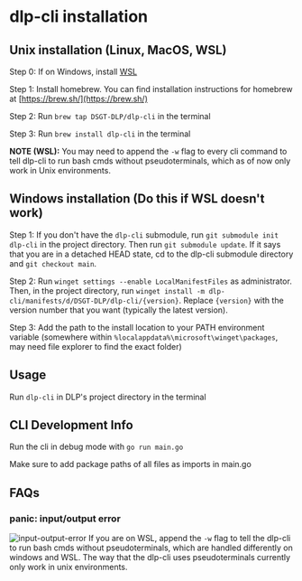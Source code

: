 # dlp-cli installation

## Unix installation (Linux, MacOS, WSL)

Step 0: If on Windows, install [WSL](https://learn.microsoft.com/en-us/windows/wsl/install)

Step 1: Install homebrew. You can find installation instructions for homebrew at [https://brew.sh/](https://brew.sh/)

Step 2: Run `brew tap DSGT-DLP/dlp-cli` in the terminal

Step 3: Run `brew install dlp-cli` in the terminal

**NOTE (WSL):** You may need to append the `-w` flag to every cli command to tell dlp-cli to run bash cmds without pseudoterminals, which as of now only work in Unix environments.

## Windows installation (Do this if WSL doesn't work)

Step 1: If you don't have the `dlp-cli` submodule, run `git submodule init dlp-cli` in the project directory. Then run `git submodule update`. If it says that you are in a detached HEAD state, cd to the dlp-cli submodule directory and `git checkout main`.

Step 2: Run `winget settings --enable LocalManifestFiles` as administrator. Then, in the project directory, run `winget install -m dlp-cli/manifests/d/DSGT-DLP/dlp-cli/{version}`. Replace `{version}` with the version number that you want (typically the latest version).

Step 3: Add the path to the install location to your PATH environment variable (somewhere within `%localappdata%\microsoft\winget\packages`, may need file explorer to find the exact folder)

## Usage

Run `dlp-cli` in DLP's project directory in the terminal

## CLI Development Info

Run the cli in debug mode with `go run main.go`

Make sure to add package paths of all files as imports in main.go

## FAQs

### panic: input/output error

![input-output-error](https://github.com/DSGT-DLP/dlp-cli/assets/54150946/b9acfcca-4646-4086-9aea-e4f262520d87)
If you are on WSL, append the `-w` flag to tell the dlp-cli to run bash cmds without pseudoterminals, which are handled differently on windows and WSL. The way that the dlp-cli uses pseudoterminals currently only work in unix environments.
